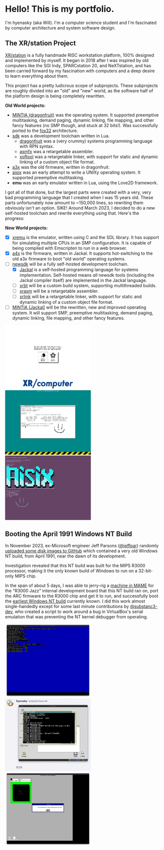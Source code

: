 # Hello! This is my portfolio.

I'm hyenasky (aka Will). I'm a computer science student and I'm fascinated by computer architecture and system software design.

## The XR/station Project

[XR/station](https://xrarch.github.io) is a fully handmade RISC workstation platform, 100% designed and implemented by myself. It began in 2018 after I was inspired by old computers like the SGI Indy, SPARCstation 20, and NeXTstation, and has been carried forward by my fascination with computers and a deep desire to learn everything about them.

This project has a pretty ludicrous scope of subprojects. These subprojects are roughly divided into an "old" and "new" world, as the software half of the platform design is being completely rewritten.

**Old World projects:**

- [MINTIA (dragonfruit)](https://github.com/xrarch/mintia) was the operating system. It supported preemptive multitasking, demand paging, dynamic linking, file mapping, and other fancy features (no SMP though, and stuck at 32 bits!). Was successfully ported to the [fox32](https://github.com/fox32-arch/fox32) architecture.
- [sdk](https://github.com/xrarch/sdk) was a development toolchain written in Lua.
    - [dragonfruit](https://github.com/xrarch/sdk/tree/master/dragonfruit) was a (very crummy) systems programming language with RPN syntax.
    - [asmfx](https://github.com/xrarch/sdk/tree/master/asmfx) was a retargetable assembler.
    - [xoftool](https://github.com/xrarch/sdk/tree/master/xoftool) was a retargetable linker, with support for static and dynamic linking of a custom object file format.
- [a3x](https://github.com/xrarch/a3x) was the old firmware, written in dragonfruit.
- [aisix](https://github.com/xrarch/aisix) was an early attempt to write a UNIXy operating system. It supported preemptive multitasking.
- **emu** was an early emulator written in Lua, using the Love2D framework.

I got all of that done, but the largest parts were created with a very, very bad programming language that I created when I was 15 years old. These parts unfortunately now amount to ~150,000 lines, so rewriting them obviously isn't an option. SIKE! Around March 2023, I decided to do a new self-hosted toolchain and rewrite everything using that. Here's the progress:

**New World projects:**

- [x] [xremu](https://github.com/xrarch/xremu) is the emulator, written using C and the SDL library. It has support for simulating multiple CPUs in an SMP configuration. It is capable of being compiled with Emscripten to run in a web browser.
- [x] [a4x](https://github.com/xrarch/a4x) is the firmware, written in Jackal. It supports hot-switching to the old a3x firmware to boot "old world" operating systems.
- [ ] [newsdk](https://github.com/xrarch/newsdk) will be a fully self-hosted development toolchain.
    - [x] [Jackal](https://github.com/xrarch/newsdk/tree/main/Jackal) is a self-hosted programming language for systems implementation. Self-hosted means *all* newsdk tools (including the Jackal compiler itself) are implemented in the Jackal language.
    - [ ] [xrbt](https://github.com/xrarch/newsdk/tree/main/XrBuildTool) will be a custom build system, supporting multithreaded builds.
    - [ ] [xrasm](https://github.com/xrarch/newsdk/tree/main/XrAsm) will be a retargetable assembler.
    - [ ] [xrlink](https://github.com/xrarch/newsdk/tree/main/XrLink) will be a retargetable linker, with support for static and dynamic linking of a custom object file format.
- [ ] [MINTIA (Jackal)](https://github.com/xrarch/mintia2) will be the rewritten, new and improved operating system. It will support SMP, preemptive multitasking, demand paging, dynamic linking, file mapping, and other fancy features.

<img src="https://raw.githubusercontent.com/hyenasky/hyenasky/main/a4xfirmware.png" width="280" alt="a4x Boot Picker"><img src="https://raw.githubusercontent.com/hyenasky/hyenasky/main/oldmintia.png" width="280" alt="Dragonfruit MINTIA"><img src="https://raw.githubusercontent.com/hyenasky/hyenasky/main/oldaisix.png" width="280" alt="Aisix">

## Booting the April 1991 Windows NT Build

In November 2023, ex-Microsoft engineer Jeff Parsons ([@jeffpar](https://github.com/jeffpar)) randomly [uploaded some disk images to GitHub](https://github.com/jeffpar/pcjs-miscdisks/commit/745b046f85939929f6b87baa8e573d2517adc657) which contained a very old Windows NT build, from April 1991, near the dawn of its development.

Investigation revealed that this NT build was built for the MIPS R3000 processor, making it the only known build of Windows to run on a 32-bit-only MIPS chip.

In the span of about 5 days, I was able to jerry-rig a [machine in MAME](https://github.com/hyenasky/mame-r3kjazz) for the "R3000 Jazz" internal development board that this NT build ran on, port the ARC firmware to the R3000 chip and get it to run, and successfully boot the [earliest Windows NT build](https://betawiki.net/wiki/Windows_NT_3.1_April_1991_build) currently known. I did this work almost single-handedly except for some last minute contributions by [@substanc3-dev](https://github.com/substanc3-dev), who created a script to work around a bug in VirtualBox's serial emulation that was preventing the NT kernel debugger from operating.

<img src="https://raw.githubusercontent.com/hyenasky/hyenasky/main/arc3000.png" width="280" alt="First successful initialization of the R3000 ARC port"><img src="https://raw.githubusercontent.com/hyenasky/hyenasky/main/aprilntboot.png" width="280" alt="R3000 NT starts to boot over debugger console on OS/2"><img src="https://raw.githubusercontent.com/hyenasky/hyenasky/main/aprilntrunning.png" width="280" alt="Ancient NT running :)">